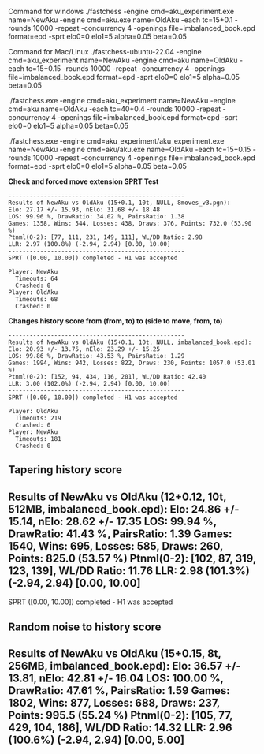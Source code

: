 Command for windows ./fastchess -engine cmd=aku_experiment.exe name=NewAku -engine cmd=aku.exe name=OldAku -each tc=15+0.1 -rounds 10000 -repeat -concurrency 4 -openings file=imbalanced_book.epd format=epd -sprt elo0=0 elo1=5 alpha=0.05 beta=0.05

Command for Mac/Linux ./fastchess-ubuntu-22.04  -engine cmd=aku_experiment name=NewAku -engine cmd=aku name=OldAku -each tc=15+0.15 -rounds 10000 -repeat -concurrency 4 -openings file=imbalanced_book.epd format=epd -sprt elo0=0 elo1=5 alpha=0.05 beta=0.05

./fastchess.exe  -engine cmd=aku_experiment name=NewAku -engine cmd=aku name=OldAku -each tc=40+0.4 -rounds 10000 -repeat -concurrency 4 -openings file=imbalanced_book.epd format=epd -sprt elo0=0 elo1=5 alpha=0.05 beta=0.05

./fastchess.exe  -engine cmd=aku_experiment/aku_experiment.exe name=NewAku -engine cmd=aku/aku.exe name=OldAku -each tc=15+0.15 -rounds 10000 -repeat -concurrency 4 -openings file=imbalanced_book.epd format=epd -sprt elo0=0 elo1=5 alpha=0.05 beta=0.05

**Check and forced move extension SPRT Test**
```
--------------------------------------------------
Results of NewAku vs OldAku (15+0.1, 10t, NULL, 8moves_v3.pgn):
Elo: 27.17 +/- 15.93, nElo: 31.68 +/- 18.48
LOS: 99.96 %, DrawRatio: 34.02 %, PairsRatio: 1.38
Games: 1358, Wins: 544, Losses: 438, Draws: 376, Points: 732.0 (53.90 %)
Ptnml(0-2): [77, 111, 231, 149, 111], WL/DD Ratio: 2.98
LLR: 2.97 (100.8%) (-2.94, 2.94) [0.00, 10.00]
--------------------------------------------------
SPRT ([0.00, 10.00]) completed - H1 was accepted

Player: NewAku
  Timeouts: 64
  Crashed: 0
Player: OldAku
  Timeouts: 68
  Crashed: 0
```

**Changes history score from (from, to) to (side to move, from, to)**
```
--------------------------------------------------
Results of NewAku vs OldAku (15+0.1, 10t, NULL, imbalanced_book.epd):
Elo: 20.93 +/- 13.75, nElo: 23.29 +/- 15.25
LOS: 99.86 %, DrawRatio: 43.53 %, PairsRatio: 1.29
Games: 1994, Wins: 942, Losses: 822, Draws: 230, Points: 1057.0 (53.01 %)
Ptnml(0-2): [152, 94, 434, 116, 201], WL/DD Ratio: 42.40
LLR: 3.00 (102.0%) (-2.94, 2.94) [0.00, 10.00]
--------------------------------------------------
SPRT ([0.00, 10.00]) completed - H1 was accepted

Player: OldAku
  Timeouts: 219
  Crashed: 0
Player: NewAku
  Timeouts: 181
  Crashed: 0
```

**Tapering history score**
--------------------------------------------------
Results of NewAku vs OldAku (12+0.12, 10t, 512MB, imbalanced_book.epd):
Elo: 24.86 +/- 15.14, nElo: 28.62 +/- 17.35
LOS: 99.94 %, DrawRatio: 41.43 %, PairsRatio: 1.39
Games: 1540, Wins: 695, Losses: 585, Draws: 260, Points: 825.0 (53.57 %)
Ptnml(0-2): [102, 87, 319, 123, 139], WL/DD Ratio: 11.76
LLR: 2.98 (101.3%) (-2.94, 2.94) [0.00, 10.00]
--------------------------------------------------
SPRT ([0.00, 10.00]) completed - H1 was accepted

**Random noise to history score**
--------------------------------------------------
Results of NewAku vs OldAku (15+0.15, 8t, 256MB, imbalanced_book.epd):
Elo: 36.57 +/- 13.81, nElo: 42.81 +/- 16.04
LOS: 100.00 %, DrawRatio: 47.61 %, PairsRatio: 1.59
Games: 1802, Wins: 877, Losses: 688, Draws: 237, Points: 995.5 (55.24 %)
Ptnml(0-2): [105, 77, 429, 104, 186], WL/DD Ratio: 14.32
LLR: 2.96 (100.6%) (-2.94, 2.94) [0.00, 5.00]
--------------------------------------------------
